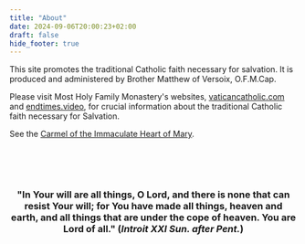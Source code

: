 ```yaml
---
title: "About"
date: 2024-09-06T20:00:23+02:00
draft: false
hide_footer: true
---
```



This site promotes the traditional Catholic faith necessary for salvation. It is produced and administered by Brother Matthew of Versoix, O.F.M.Cap.

Please visit Most Holy Family Monastery's websites, [vaticancatholic.com](https://vaticancatholic.com) and [endtimes.video](https://endtimes.video), for crucial information about the traditional Catholic faith necessary for Salvation.

See the [Carmel of the Immaculate Heart of Mary](https://www.truecatholiccarmel.com).


<br>
<br>
<br>
<h3 style="text-align: center;">"In Your will are all things, O Lord, and there is none that can resist Your will; for You have made all things, heaven and earth, and all things that are under the cope of heaven. You are Lord of all." (<em>Introit XXI Sun. after Pent.</em>)</h3>

